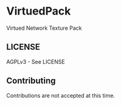 # VirtuedPack
Virtued Network Texture Pack

## LICENSE
AGPLv3 - See LICENSE 

## Contributing
Contributions are not accepted at this time.
